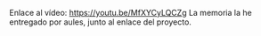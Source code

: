 Enlace al vídeo: https://youtu.be/MfXYCyLQCZg
La memoria la he entregado por aules, junto al enlace del proyecto.
